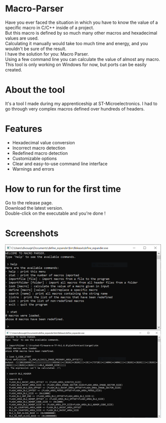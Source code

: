 

# Macro-Parser

Have you ever faced the situation in which you have to know the value of a specific macro in C/C++ inside of a project.\
But this macro is defined by so much many other macros and hexadecimal values are used.\
Calculating it manually would take too much time and energy, and you wouldn't be sure of the result.\
I have the solution for you: Macro Parser.\
Using a few command line you can calculate the value of almost any macro.\
This tool is only working on Windows for now, but ports can be easily created.

# About the tool

It's a tool I made during my apprenticeship at ST-Microelectronics.
I had to go through very complex macros defined over hundreds of headers.

# Features
- Hexadecimal value conversion
- Incorrect macro detection
- Redefined macro detection
- Customizable options
- Clear and easy-to-use command line interface
- Warnings and errors

# How to run for the first time
Go to the release page.\
Download the latest version.\
Double-click on the executable and you're done !

# Screenshots
![Screenshot1](https://raw.githubusercontent.com/ProSurfer73/Work-tools/main/Screenshots/MacroParser1.png)
![Screenshot2](https://raw.githubusercontent.com/ProSurfer73/Work-tools/main/Screenshots/MacroParser2.png)


